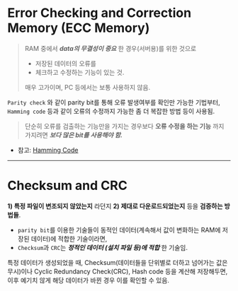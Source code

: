 # Error Checking and Correction Memory (ECC Memory)

> RAM 중에서 ***data의 무결성이 중요*** 한 경우(서버용)를 위한 것으로
>   
> * 저장된 데이터의 오류를 
> * 체크하고 수정하는 기능이 있는 것.
>
> 매우 고가이며, PC 등에서는 보통 사용하지 않음.

`Parity check` 와 같이 parity bit를 통해 오류 발생여부를 확인만 가능한 기법부터, `Hamming code` 등과 같이 오류의 수정까지 가능한 좀 더 복잡한 방법 등이 사용됨.

> 단순히 오류를 검출하는 기능만을 가지는 경우보다 **오류 수정을 하는 기능** 까지 가지려면 ***보다 많은 bit를 사용해야 함.***

* 참고: [Hamming Code](https://ds31x.tistory.com/438)

---

# Checksum and CRC

**1) 특정 파일이 변조되지 않았는지** 라던지 **2) 제대로 다운로드되었는지** 등을 **검증하는 방법들**.

* `parity bit`를 이용한 기술들이 동적인 데이터(계속해서 값이 변화하는 RAM에 저장된 데이터)에 적합한 기술이라면, 
* `Checksum`과 `CRC`는 ***정적인 데이터 (설치 파일 등)에 적합*** 한 기술임.

특정 데이터가 생성되었을 때, Checksum(데이터들을 단위별로 더하고 넘어가는 값은 무시)이나 Cyclic Redundancy Check(CRC), Hash code 등을 계산해 저장해두면, 이후 예기치 않게 해당 데이터가 바뀐 경우 이를 확인할 수 있음.
